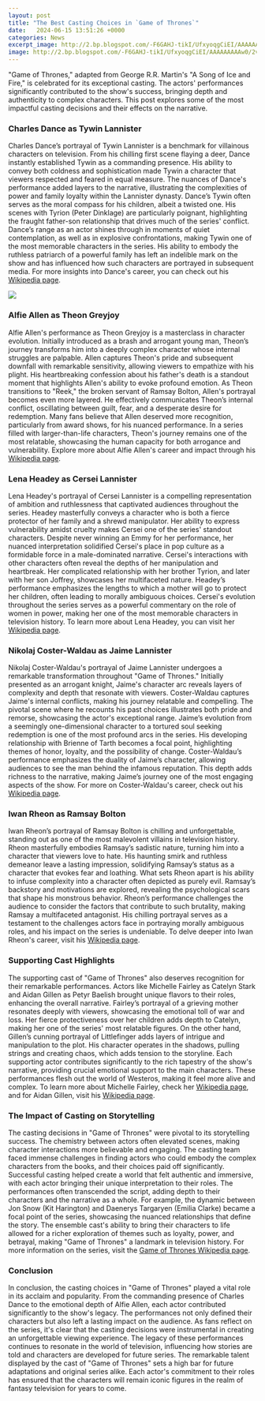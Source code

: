 ```yaml
---
layout: post
title: "The Best Casting Choices in `Game of Thrones`"
date:   2024-06-15 13:51:26 +0000
categories: News
excerpt_image: http://2.bp.blogspot.com/-F6GAHJ-tikI/UfxyoqgCiEI/AAAAAAAAAw0/2v116O3ZFak/s1600/game-of-thrones-cast.png
image: http://2.bp.blogspot.com/-F6GAHJ-tikI/UfxyoqgCiEI/AAAAAAAAAw0/2v116O3ZFak/s1600/game-of-thrones-cast.png
---
```


"Game of Thrones," adapted from George R.R. Martin's "A Song of Ice and Fire," is celebrated for its exceptional casting. The actors' performances significantly contributed to the show's success, bringing depth and authenticity to complex characters. This post explores some of the most impactful casting decisions and their effects on the narrative.
### Charles Dance as Tywin Lannister
Charles Dance’s portrayal of Tywin Lannister is a benchmark for villainous characters on television. From his chilling first scene flaying a deer, Dance instantly established Tywin as a commanding presence. His ability to convey both coldness and sophistication made Tywin a character that viewers respected and feared in equal measure. The nuances of Dance's performance added layers to the narrative, illustrating the complexities of power and family loyalty within the Lannister dynasty.
Dance’s Tywin often serves as the moral compass for his children, albeit a twisted one. His scenes with Tyrion (Peter Dinklage) are particularly poignant, highlighting the fraught father-son relationship that drives much of the series' conflict. Dance’s range as an actor shines through in moments of quiet contemplation, as well as in explosive confrontations, making Tywin one of the most memorable characters in the series. His ability to embody the ruthless patriarch of a powerful family has left an indelible mark on the show and has influenced how such characters are portrayed in subsequent media.
For more insights into Dance's career, you can check out his [Wikipedia page](https://fr.edu.vn/en/Charles_Dance).

![](http://2.bp.blogspot.com/-F6GAHJ-tikI/UfxyoqgCiEI/AAAAAAAAAw0/2v116O3ZFak/s1600/game-of-thrones-cast.png)
### Alfie Allen as Theon Greyjoy
Alfie Allen's performance as Theon Greyjoy is a masterclass in character evolution. Initially introduced as a brash and arrogant young man, Theon’s journey transforms him into a deeply complex character whose internal struggles are palpable. Allen captures Theon's pride and subsequent downfall with remarkable sensitivity, allowing viewers to empathize with his plight. His heartbreaking confession about his father's death is a standout moment that highlights Allen's ability to evoke profound emotion.
As Theon transitions to "Reek," the broken servant of Ramsay Bolton, Allen's portrayal becomes even more layered. He effectively communicates Theon’s internal conflict, oscillating between guilt, fear, and a desperate desire for redemption. Many fans believe that Allen deserved more recognition, particularly from award shows, for his nuanced performance. In a series filled with larger-than-life characters, Theon's journey remains one of the most relatable, showcasing the human capacity for both arrogance and vulnerability.
Explore more about Alfie Allen's career and impact through his [Wikipedia page](https://fr.edu.vn/en/Alfie_Allen).
### Lena Headey as Cersei Lannister
Lena Headey's portrayal of Cersei Lannister is a compelling representation of ambition and ruthlessness that captivated audiences throughout the series. Headey masterfully conveys a character who is both a fierce protector of her family and a shrewd manipulator. Her ability to express vulnerability amidst cruelty makes Cersei one of the series' standout characters. Despite never winning an Emmy for her performance, her nuanced interpretation solidified Cersei's place in pop culture as a formidable force in a male-dominated narrative.
Cersei's interactions with other characters often reveal the depths of her manipulation and heartbreak. Her complicated relationship with her brother Tyrion, and later with her son Joffrey, showcases her multifaceted nature. Headey’s performance emphasizes the lengths to which a mother will go to protect her children, often leading to morally ambiguous choices. Cersei's evolution throughout the series serves as a powerful commentary on the role of women in power, making her one of the most memorable characters in television history.
To learn more about Lena Headey, you can visit her [Wikipedia page](https://fr.edu.vn/en/Lena_Headey).
### Nikolaj Coster-Waldau as Jaime Lannister
Nikolaj Coster-Waldau's portrayal of Jaime Lannister undergoes a remarkable transformation throughout "Game of Thrones." Initially presented as an arrogant knight, Jaime's character arc reveals layers of complexity and depth that resonate with viewers. Coster-Waldau captures Jaime's internal conflicts, making his journey relatable and compelling. The pivotal scene where he recounts his past choices illustrates both pride and remorse, showcasing the actor's exceptional range.
Jaime’s evolution from a seemingly one-dimensional character to a tortured soul seeking redemption is one of the most profound arcs in the series. His developing relationship with Brienne of Tarth becomes a focal point, highlighting themes of honor, loyalty, and the possibility of change. Coster-Waldau’s performance emphasizes the duality of Jaime’s character, allowing audiences to see the man behind the infamous reputation. This depth adds richness to the narrative, making Jaime’s journey one of the most engaging aspects of the show.
For more on Coster-Waldau's career, check out his [Wikipedia page](https://fr.edu.vn/en/Nikolaj_Coster-Waldau).
### Iwan Rheon as Ramsay Bolton
Iwan Rheon’s portrayal of Ramsay Bolton is chilling and unforgettable, standing out as one of the most malevolent villains in television history. Rheon masterfully embodies Ramsay’s sadistic nature, turning him into a character that viewers love to hate. His haunting smirk and ruthless demeanor leave a lasting impression, solidifying Ramsay’s status as a character that evokes fear and loathing. 
What sets Rheon apart is his ability to infuse complexity into a character often depicted as purely evil. Ramsay’s backstory and motivations are explored, revealing the psychological scars that shape his monstrous behavior. Rheon’s performance challenges the audience to consider the factors that contribute to such brutality, making Ramsay a multifaceted antagonist. His chilling portrayal serves as a testament to the challenges actors face in portraying morally ambiguous roles, and his impact on the series is undeniable.
To delve deeper into Iwan Rheon's career, visit his [Wikipedia page](https://fr.edu.vn/en/Iwan_Rheon).
### Supporting Cast Highlights
The supporting cast of "Game of Thrones" also deserves recognition for their remarkable performances. Actors like Michelle Fairley as Catelyn Stark and Aidan Gillen as Petyr Baelish brought unique flavors to their roles, enhancing the overall narrative. Fairley’s portrayal of a grieving mother resonates deeply with viewers, showcasing the emotional toll of war and loss. Her fierce protectiveness over her children adds depth to Catelyn, making her one of the series' most relatable figures.
On the other hand, Gillen’s cunning portrayal of Littlefinger adds layers of intrigue and manipulation to the plot. His character operates in the shadows, pulling strings and creating chaos, which adds tension to the storyline. Each supporting actor contributes significantly to the rich tapestry of the show's narrative, providing crucial emotional support to the main characters. These performances flesh out the world of Westeros, making it feel more alive and complex.
To learn more about Michelle Fairley, check her [Wikipedia page](https://fr.edu.vn/en/Michelle_Fairley), and for Aidan Gillen, visit his [Wikipedia page](https://fr.edu.vn/en/Aidan_Gillen).
### The Impact of Casting on Storytelling
The casting decisions in "Game of Thrones" were pivotal to its storytelling success. The chemistry between actors often elevated scenes, making character interactions more believable and engaging. The casting team faced immense challenges in finding actors who could embody the complex characters from the books, and their choices paid off significantly. Successful casting helped create a world that felt authentic and immersive, with each actor bringing their unique interpretation to their roles.
The performances often transcended the script, adding depth to their characters and the narrative as a whole. For example, the dynamic between Jon Snow (Kit Harington) and Daenerys Targaryen (Emilia Clarke) became a focal point of the series, showcasing the nuanced relationships that define the story. The ensemble cast's ability to bring their characters to life allowed for a richer exploration of themes such as loyalty, power, and betrayal, making "Game of Thrones" a landmark in television history.
For more information on the series, visit the [Game of Thrones Wikipedia page](https://fr.edu.vn/en/Game_of_Thrones).
### Conclusion
In conclusion, the casting choices in "Game of Thrones" played a vital role in its acclaim and popularity. From the commanding presence of Charles Dance to the emotional depth of Alfie Allen, each actor contributed significantly to the show's legacy. The performances not only defined their characters but also left a lasting impact on the audience. As fans reflect on the series, it's clear that the casting decisions were instrumental in creating an unforgettable viewing experience. The legacy of these performances continues to resonate in the world of television, influencing how stories are told and characters are developed for future series.
The remarkable talent displayed by the cast of "Game of Thrones" sets a high bar for future adaptations and original series alike. Each actor's commitment to their roles has ensured that the characters will remain iconic figures in the realm of fantasy television for years to come.
